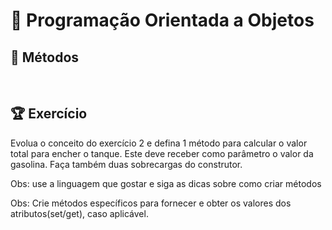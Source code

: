 # 📌 **Programação Orientada a Objetos**
## 📝 **Métodos**

<br>

## 🏆 **Exercício**
Evolua o conceito do exercício 2 e defina 1 método para calcular o
valor total para encher o tanque. Este deve receber como
parâmetro o valor da gasolina. Faça também duas sobrecargas do
construtor.

Obs: use a linguagem que gostar e siga as dicas
sobre como criar métodos

Obs: Crie métodos específicos para fornecer e
obter os valores dos atributos(set/get),
caso aplicável.